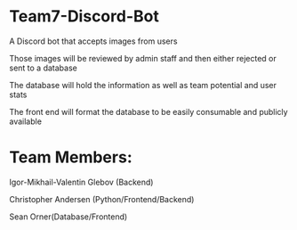 # Team7-Discord-Bot

  A Discord bot that accepts images from users

  Those images will be reviewed by admin staff and then either rejected or sent to a database

  The database will hold the information as well as team potential and user stats

  The front end will format the database to be easily consumable and publicly available



# Team Members:
Igor-Mikhail-Valentin Glebov (Backend)

Christopher Andersen (Python/Frontend/Backend)

Sean Orner(Database/Frontend)